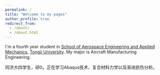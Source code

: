 ```yaml
---
permalink: /
title: "Welcome to my pages"
author_profile: true
redirect_from: 
  - /about/
  - /about.html
---
```


I'm a fourth year student in [School of Aerospace Engineering and Applied Mechanics](https://aero-mech.tongji.edu.cn/), [Tongji University](https://www.tongji.edu.cn/). My major is Aircraft Manufacturing Engineering. 

同济大四学生，研0。正在学习Abaqus技术、复合材料力学以及渐进损伤分析。


